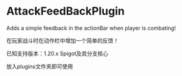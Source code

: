 # AttackFeedBackPlugin
Adds a simple feedback in the actionBar when player is combating!

在玩家战斗时在动作栏中增加一个简单的反馈！

已知支持版本：1.20.x Spigot及其分支核心

放入plugins文件夹即可使用
